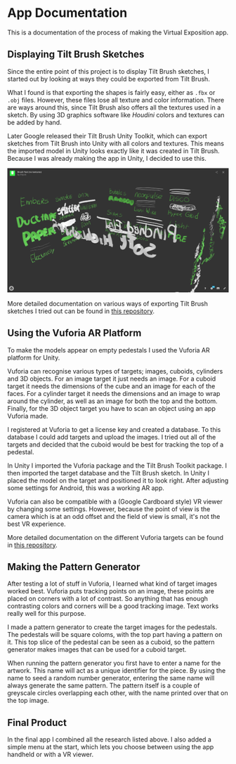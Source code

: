# App Documentation
This is a documentation of the process of making the Virtual Exposition app.

## Displaying Tilt Brush Sketches
Since the entire point of this project is to display Tilt Brush sketches, 
I started out by looking at ways they could be exported from Tilt Brush. 

What I found is that exporting the shapes is fairly easy, either as `.fbx` or `.obj` files. 
However, these files lose all texture and color information.
There are ways around this, since Tilt Brush also offers all the textures used in a sketch. 
By using 3D graphics software like *Houdini* colors and textures can be added by hand.

Later Google released their Tilt Brush Unity Toolkit, which can export sketches from Tilt Brush into Unity with all colors and textures.
This means the imported model in Unity looks exactly like it was created in Tilt Brush. 
Because I was already making the app in Unity, I decided to use this.

![sketchfab](sketchfabScreenshot.png)

More detailed documentation on various ways of exporting Tilt Brush sketches I tried out can be found in [this repository](http://github.com/thijsvb/TiltBrushDisplay).

## Using the Vuforia AR Platform
To make the models appear on empty pedestals I used the Vuforia AR platform for Unity.

Vuforia can recognise various types of targets; images, cuboids, cylinders and 3D objects.
For an image target it just needs an image. For a cuboid target it needs the dimensions of the cube and an image for each of the faces. For a cylinder target it needs the dimensions and an image to wrap around the cylinder, as well as an image for both the top and the bottom. Finally, for the 3D object target you have to scan an object using an app Vuforia made.

I registered at Vuforia to get a license key and created a database. To this database I could add targets and upload the images. I tried out all of the targets and decided that the cuboid would be best for tracking the top of a pedestal.

In Unity I imported the Vuforia package and the Tilt Brush Toolkit package. I then imported the target database and the Tilt Brush sketch. In Unity I placed the model on the target and positioned it to look right. After adjusting some settings for Android, this was a working AR app. 

Vuforia can also be compatible with a (Google Cardboard style) VR viewer by changing some settings. However, because the point of view is the camera which is at an odd offset and the field of view is small, it's not the best VR experience.

More detailed documentation on the different Vuforia targets can be found in [this repository](http://github.com/thijsvb/VuforiaTest).

## Making the Pattern Generator
After testing a lot of stuff in Vuforia, I learned what kind of target images worked best. Vuforia puts tracking points on an image, these points are placed on corners with a lot of contrast. So anything that has enough contrasting colors and corners will be a good tracking image. Text works really well for this purpose.

I made a pattern generator to create the target images for the pedestals. The pedestals will be square coloms, with the top part having a pattern on it. This top slice of the pedestal can be seen as a cuboid, so the pattern generator makes images that can be used for a cuboid target.

When running the pattern generator you first have to enter a name for the artwork. This name will act as a unique identifier for the piece. By using the name to seed a random number generator, entering the same name will always generate the same pattern. The pattern itself is a couple of greyscale circles overlapping each other, with the name printed over that on the top image.

## Final Product
In the final app I combined all the research listed above. I also added a simple menu at the start, which lets you choose between using the app handheld or with a VR viewer. 
